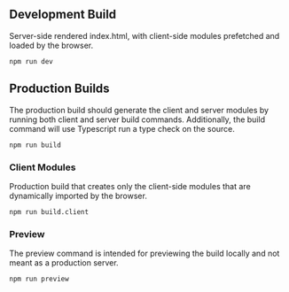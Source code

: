## Development Build

Server-side rendered index.html, with client-side modules prefetched and loaded by the browser.

```
npm run dev
```

## Production Builds

The production build should generate the client and server modules by running both client and server build commands. Additionally, the build command will use Typescript run a type check on the source.

```
npm run build
```

### Client Modules

Production build that creates only the client-side modules that are dynamically imported by the browser.

```
npm run build.client
```

### Preview

The preview command is intended for previewing the build locally and not meant as a production server.

```
npm run preview
```
